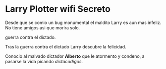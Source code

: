 # Larry Plotter wifi Secreto

Desde que se comio un bug monumental el maldito Larry es aun mas infeliz.
No tiene amigos asi que morira solo.

guerra contra el dictado.

Tras la guerra contra el dictado Larry descubre la felicidad.

Conocio al malvado dictador **Alberto** que le atormento y condeno,
a pasarse la vida picando *dictacodigos*.
